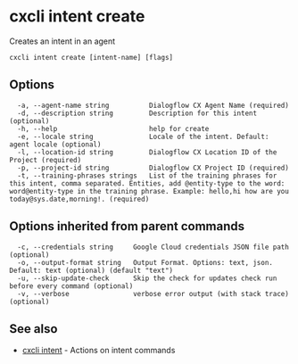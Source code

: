 # cxcli intent create

Creates an intent in an agent

```
cxcli intent create [intent-name] [flags]
```

## Options

```
  -a, --agent-name string          Dialogflow CX Agent Name (required)
  -d, --description string         Description for this intent (optional)
  -h, --help                       help for create
  -e, --locale string              Locale of the intent. Default: agent locale (optional)
  -l, --location-id string         Dialogflow CX Location ID of the Project (required)
  -p, --project-id string          Dialogflow CX Project ID (required)
  -t, --training-phrases strings   List of the training phrases for this intent, comma separated. Entities, add @entity-type to the word: word@entity-type in the training phrase. Example: hello,hi how are you today@sys.date,morning!. (required)
```

## Options inherited from parent commands

```
  -c, --credentials string     Google Cloud credentials JSON file path (optional)
  -o, --output-format string   Output Format. Options: text, json. Default: text (optional) (default "text")
  -u, --skip-update-check      Skip the check for updates check run before every command (optional)
  -v, --verbose                verbose error output (with stack trace) (optional)
```

## See also

* [cxcli intent](/cmd/cxcli_intent/)	 - Actions on intent commands

